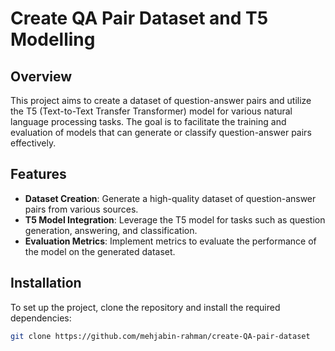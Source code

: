 # Create QA Pair Dataset and T5 Modelling

## Overview
This project aims to create a dataset of question-answer pairs and utilize the T5 (Text-to-Text Transfer Transformer) model for various natural language processing tasks. The goal is to facilitate the training and evaluation of models that can generate or classify question-answer pairs effectively.

## Features
- **Dataset Creation**: Generate a high-quality dataset of question-answer pairs from various sources.
- **T5 Model Integration**: Leverage the T5 model for tasks such as question generation, answering, and classification.
- **Evaluation Metrics**: Implement metrics to evaluate the performance of the model on the generated dataset.

## Installation
To set up the project, clone the repository and install the required dependencies:

```bash
git clone https://github.com/mehjabin-rahman/create-QA-pair-dataset